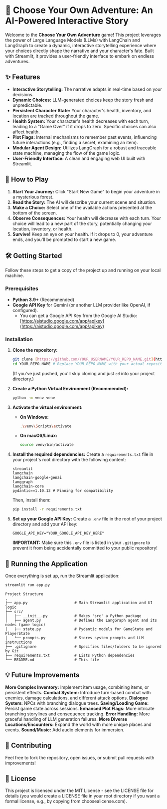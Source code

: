 # 📖 Choose Your Own Adventure: An AI-Powered Interactive Story

Welcome to the **Choose Your Own Adventure** game! This project leverages the power of Large Language Models (LLMs) with LangChain and LangGraph to create a dynamic, interactive storytelling experience where your choices directly shape the narrative and your character's fate. Built with Streamlit, it provides a user-friendly interface to embark on endless adventures.

## ✨ Features

* **Interactive Storytelling:** The narrative adapts in real-time based on your decisions.
* **Dynamic Choices:** LLM-generated choices keep the story fresh and unpredictable.
* **Persistent Character State:** Your character's health, inventory, and location are tracked throughout the game.
* **Health System:** Your character's health decreases with each turn, leading to a "Game Over" if it drops to zero. Specific choices can also affect health.
* **Plot Flags:** Internal mechanisms to remember past events, influencing future interactions (e.g., finding a secret, examining an item).
* **Modular Agent Design:** Utilizes LangGraph for a robust and traceable state machine, managing the flow of the game logic.
* **User-Friendly Interface:** A clean and engaging web UI built with Streamlit.

## 🚀 How to Play

1.  **Start Your Journey:** Click "Start New Game" to begin your adventure in a mysterious forest.
2.  **Read the Story:** The AI will describe your current scene and situation.
3.  **Make a Choice:** Select one of the available actions presented at the bottom of the screen.
4.  **Observe Consequences:** Your health will decrease with each turn. Your choice will lead to a new part of the story, potentially changing your location, inventory, or health.
5.  **Survive!** Keep an eye on your health. If it drops to 0, your adventure ends, and you'll be prompted to start a new game.

## 🛠️ Getting Started

Follow these steps to get a copy of the project up and running on your local machine.

### Prerequisites

* **Python 3.9+** (Recommended)
* **Google API Key** for Gemini (or another LLM provider like OpenAI, if configured).
    * You can get a Google API Key from the Google AI Studio: [https://aistudio.google.com/app/apikey](https://aistudio.google.com/app/apikey)

### Installation

1.  **Clone the repository:**
    ```bash
    git clone [https://github.com/YOUR_USERNAME/YOUR_REPO_NAME.git](https://github.com/YOUR_USERNAME/YOUR_REPO_NAME.git)
    cd YOUR_REPO_NAME # Replace YOUR_REPO_NAME with your actual repository name
    ```
    (If you've just pushed, you'll skip cloning and just `cd` into your project directory.)

2.  **Create a Python Virtual Environment (Recommended):**
    ```bash
    python -m venv venv
    ```

3.  **Activate the virtual environment:**
    * **On Windows:**
        ```bash
        .\venv\Scripts\activate
        ```
    * **On macOS/Linux:**
        ```bash
        source venv/bin/activate
        ```

4.  **Install the required dependencies:**
    Create a `requirements.txt` file in your project's root directory with the following content:
    ```
    streamlit
    langchain
    langchain-google-genai
    langgraph
    langchain-core
    pydantic==1.10.13 # Pinning for compatibility
    ```
    Then, install them:
    ```bash
    pip install -r requirements.txt
    ```

5.  **Set up your Google API Key:**
    Create a `.env` file in the root of your project directory and add your API key:
    ```
    GOOGLE_API_KEY="YOUR_GOOGLE_API_KEY_HERE"
    ```
    **IMPORTANT:** Make sure this `.env` file is listed in your `.gitignore` to prevent it from being accidentally committed to your public repository!

## 🚀 Running the Application

Once everything is set up, run the Streamlit application:

```bash
streamlit run app.py
```
```
Project Structure
.
├── app.py                     # Main Streamlit application and UI logic
├── src/
│   ├── __init__.py            # Makes 'src' a Python package
│   ├── agent.py               # Defines the LangGraph agent and its nodes (game logic)
│   ├── state.py               # Pydantic models for GameState and PlayerState
│   └── prompts.py             # Stores system prompts and LLM instructions
├── .gitignore                 # Specifies files/folders to be ignored by Git
├── requirements.txt           # Lists Python dependencies
└── README.md                  # This file
```
## 💡 Future Improvements
**More Complex Inventory:** Implement item usage, combining items, or persistent effects.
**Combat System:** Introduce turn-based combat with enemies, damage calculations, and different attack options.
**Dialogue System:** NPCs with branching dialogue trees.
**Saving/Loading Game:** Persist game state across sessions.
**Enhanced Plot Flags:** More intricate branching storylines and consequence tracking.
**Error Handling:** More graceful handling of LLM generation failures.
**More Diverse Locations/Encounters:** Expand the world with more unique places and events.
**Sound/Music:** Add audio elements for immersion.

## 🤝 Contributing
Feel free to fork the repository, open issues, or submit pull requests with improvements!

## 📄 License
This project is licensed under the MIT License - see the LICENSE file for details (you would create a LICENSE file in your root directory if you want a formal license, e.g., by copying from choosealicense.com).
